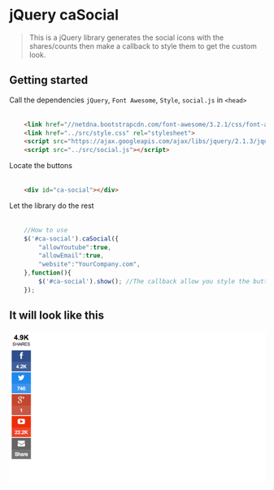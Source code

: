 # jQuery caSocial

> This is a jQuery library generates the social icons with the shares/counts then make a callback to style them to get the custom look.</a>

## Getting started

Call the dependencies `jQuery`, `Font Awesome`, `Style`, `social.js` in ```<head>```

```html
	
	<link href="//netdna.bootstrapcdn.com/font-awesome/3.2.1/css/font-awesome.css" rel="stylesheet">
	<link href="../src/style.css" rel="stylesheet">
	<script src="https://ajax.googleapis.com/ajax/libs/jquery/2.1.3/jquery.min.js"></script>
	<script src="../src/social.js"></script>

```

Locate the buttons

```html

	<div id="ca-social"></div>

```

Let the library do the rest

```js

	//How to use
	$('#ca-social').caSocial({
		"allowYoutube":true,
		"allowEmail":true,
		"website":"YourCompany.com",
	},function(){
		$('#ca-social').show(); //The callback allow you style the buttons the way you want
	});	

```
## It will look like this

![Sample 01](samples/demo.png?raw=true "Sample 01")


